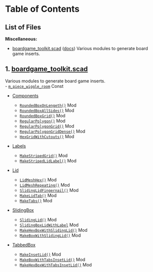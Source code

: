 # Table of Contents

## List of Files

**Miscellaneous:** 

- [boardgame\_toolkit.scad](#1-boardgame_toolkitscad) ([docs](boardgame_toolkit.scad))
Various modules to generate board game inserts.

## 1. [boardgame\_toolkit.scad](boardgame_toolkit.scad)

Various modules to generate board game inserts.  
    - [`m_piece_wiggle_room`](boardgame_toolkit.scad#constant-m_piece_wiggle_room) Const
    
- [Components](boardgame_toolkit.scad#section-components)  
    - [`RoundedBoxOnLengeth()`](boardgame_toolkit.scad#module-roundedboxonlengeth) Mod
    - [`RoundedBoxAllSides()`](boardgame_toolkit.scad#module-roundedboxallsides) Mod
    - [`RoundedBoxGrid()`](boardgame_toolkit.scad#module-roundedboxgrid) Mod
    - [`RegularPolygon()`](boardgame_toolkit.scad#module-regularpolygon) Mod
    - [`RegularPolygonGrid()`](boardgame_toolkit.scad#module-regularpolygongrid) Mod
    - [`RegularPolygonGridDense()`](boardgame_toolkit.scad#module-regularpolygongriddense) Mod
    - [`HexGridWithCutouts()`](boardgame_toolkit.scad#module-hexgridwithcutouts) Mod
    
- [Labels](boardgame_toolkit.scad#section-labels)  
    - [`MakeStripedGrid()`](boardgame_toolkit.scad#module-makestripedgrid) Mod
    - [`MakeStripedLidLabel()`](boardgame_toolkit.scad#module-makestripedlidlabel) Mod
    
- [Lid](boardgame_toolkit.scad#section-lid)  
    - [`LidMeshHex()`](boardgame_toolkit.scad#module-lidmeshhex) Mod
    - [`LidMeshRepeating()`](boardgame_toolkit.scad#module-lidmeshrepeating) Mod
    - [`SlidingLidFingernail()`](boardgame_toolkit.scad#module-slidinglidfingernail) Mod
    - [`MakeLidTab()`](boardgame_toolkit.scad#module-makelidtab) Mod
    - [`MakeTabs()`](boardgame_toolkit.scad#module-maketabs) Mod
    
- [SlidingBox](boardgame_toolkit.scad#section-slidingbox)  
    - [`SlidingLid()`](boardgame_toolkit.scad#module-slidinglid) Mod
    - [`SlidingBoxLidWithLabel`](boardgame_toolkit.scad#module-slidingboxlidwithlabel) Mod
    - [`MakeHexBoxWithSlidingLid()`](boardgame_toolkit.scad#module-makehexboxwithslidinglid) Mod
    - [`MakeBoxWithSlidingLid()`](boardgame_toolkit.scad#module-makeboxwithslidinglid) Mod
    
- [TabbedBox](boardgame_toolkit.scad#section-tabbedbox)  
    - [`MakeInsetLid()`](boardgame_toolkit.scad#module-makeinsetlid) Mod
    - [`MakeBoxWithTabsInsetLid()`](boardgame_toolkit.scad#module-makeboxwithtabsinsetlid) Mod
    - [`MakeHexBoxWithTabsInsetLid()`](boardgame_toolkit.scad#module-makehexboxwithtabsinsetlid) Mod
    

